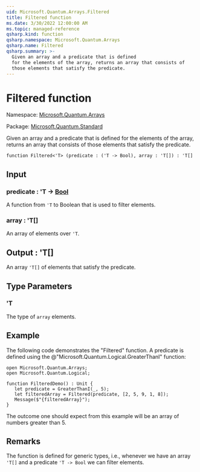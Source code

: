 ```yaml
---
uid: Microsoft.Quantum.Arrays.Filtered
title: Filtered function
ms.date: 3/30/2022 12:00:00 AM
ms.topic: managed-reference
qsharp.kind: function
qsharp.namespace: Microsoft.Quantum.Arrays
qsharp.name: Filtered
qsharp.summary: >-
  Given an array and a predicate that is defined
  for the elements of the array, returns an array that consists of
  those elements that satisfy the predicate.
---
```


# Filtered function

Namespace: [Microsoft.Quantum.Arrays](xref:Microsoft.Quantum.Arrays)

Package: [Microsoft.Quantum.Standard](https://nuget.org/packages/Microsoft.Quantum.Standard)


Given an array and a predicate that is definedfor the elements of the array, returns an array that consists ofthose elements that satisfy the predicate.

```qsharp
function Filtered<'T> (predicate : ('T -> Bool), array : 'T[]) : 'T[]
```


## Input

### predicate : 'T -> [Bool](xref:microsoft.quantum.qsharp.valueliterals#bool-literals)

A function from `'T` to Boolean that is used to filter elements.


### array : 'T[]

An array of elements over `'T`.



## Output : 'T[]

An array `'T[]` of elements that satisfy the predicate.

## Type Parameters

### 'T

The type of `array` elements.

## Example

The following code demonstrates the "Filtered" function.A predicate is defined using the @"Microsoft.Quantum.Logical.GreaterThanI" function:```qsharpopen Microsoft.Quantum.Arrays;open Microsoft.Quantum.Logical;function FilteredDemo() : Unit {   let predicate = GreaterThanI(_, 5);   let filteredArray = Filtered(predicate, [2, 5, 9, 1, 8]);   Message($"{filteredArray}");}```The outcome one should expect from this example will be an array of numbers greater than 5.

## Remarks

The function is defined for generic types, i.e., whenever we havean array `'T[]` and a predicate `'T -> Bool` we can filter elements.